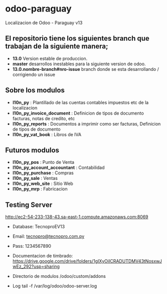 # odoo-paraguay


Localizacion de Odoo - Paraguay v13

## El repositorio tiene los siguientes branch que trabajan de la siguiente manera;

- **13.0** Version estable de produccion.
- **master** desarrollos inestables para la siguiente version de odoo.
- **13.0.nombre-branch#nro-issue** branch donde se esta desarrollando / corrigiendo un issue

## Sobre los modulos

- **l10n_py** : Plantillado de las cuentas contables impuestos etc de la localizacion
- **l10n_py_invoice_document** : Definicion de tipos de documento facturas, notas de credito, etc
- **l10n_py_reports** : Documentos a imprimir como ser facturas, Definicion de tipos de documento
- **l10n_py_vat_book** : Libros de IVA

## Futuros modulos
- **l10n_py_pos** : Punto de Venta
- **l10n_py_account_accountant** : Contabilidad
- **l10n_py_purchase** : Compras
- **l10n_py_sale** : Ventas
- **l10n_py_web_site** : Sitio Web
- **l10n_py_mrp** : Fabricacion

## Testing Server

http://ec2-54-233-138-43.sa-east-1.compute.amazonaws.com:8069

- Database: TecnoproEV13
- Email: tecnopro@tecnopro.com.py 
- Pass: 1234567890

- Documentacion de timbrado:
https://drive.google.com/drive/folders/1gIXyOiICRADUTDMV43tNosxwJwEz_292?usp=sharing

- Directorio de modulos
/odoo/custom/addons

- Log
 tail -f /var/log/odoo/odoo-server.log
